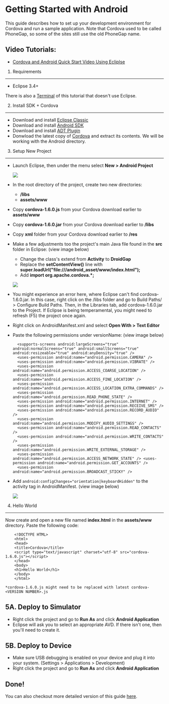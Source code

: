 Getting Started with Android
============================

This guide describes how to set up your development environment for Cordova and run a sample application.  Note that Cordova used to be called PhoneGap, so some of the sites still use the old PhoneGap name.

Video Tutorials:
----------------

- [Cordova and Android Quick Start Video Using Ecliplse](http://www.youtube.com/v/MzcIcyBYJMA?autoplay=1)


1. Requirements
---------------

- Eclipse 3.4+

There is also a [Terminal](http://wiki.phonegap.com/w/page/30864168/phonegap-android-terminal-quickstart) of this tutorial that doesn't use Eclipse.


2. Install SDK + Cordova
----------------------------

- Download and install [Eclipse Classic](http://www.eclipse.org/downloads/)
- Download and install [Android SDK](http://developer.android.com/sdk/index.html)
- Download and install [ADT Plugin](http://developer.android.com/sdk/eclipse-adt.html#installing)
- Donwload the latest copy of [Cordova](http://phonegap.com/download) and extract its contents. We will be working with the Android directory.

 3. Setup New Project
-----------------------

- Launch Eclipse, then under the menu select **New &gt; Android Project**

    ![](img/guide/getting-started/android/AndroidFlow.png)
- In the root directory of the project, create two new directories:
 	- **/libs**
 	- **assets/www**
- Copy **cordova-1.6.0.js** from your Cordova download earlier to **assets/www**
- Copy **cordova-1.6.0.jar** from your Cordova download earlier to **/libs**
- Copy **xml** folder from your Cordova download earlier to **/res**
- Make a few adjustments too the project's main Java file found in the **src** folder in Eclipse: (view image below)
	- Change the class's extend from **Activity** to **DroidGap**
	- Replace the **setContentView()** line with **super.loadUrl("file:///android_asset/www/index.html");**	
	- Add **import org.apache.cordova.*;**

	![](img/guide/getting-started/android/javaSrc.jpg)
- You might experience an error here, where Eclipse can't find cordova-1.6.0.jar. In this case, right click on the /libs folder and go to Build Paths/ &gt; Configure Build Paths. Then, in the Libraries tab, add cordova-1.6.0.jar to the Project. If Eclipse is being temperamental, you might need to refresh (F5) the project once again.
- Right click on AndroidManifest.xml and select **Open With &gt; Text Editor**
- Paste the following permissions under versionName: (view image below)

        <supports-screens android:largeScreens="true" android:normalScreens="true" android:smallScreens="true" android:resizeable="true" android:anyDensity="true" />
        <uses-permission android:name="android.permission.CAMERA" />
        <uses-permission android:name="android.permission.VIBRATE" />
        <uses-permission android:name="android.permission.ACCESS_COARSE_LOCATION" />
        <uses-permission android:name="android.permission.ACCESS_FINE_LOCATION" />
        <uses-permission android:name="android.permission.ACCESS_LOCATION_EXTRA_COMMANDS" />
        <uses-permission android:name="android.permission.READ_PHONE_STATE" />
        <uses-permission android:name="android.permission.INTERNET" />
        <uses-permission android:name="android.permission.RECEIVE_SMS" />
        <uses-permission android:name="android.permission.RECORD_AUDIO" />
        <uses-permission android:name="android.permission.MODIFY_AUDIO_SETTINGS" />
        <uses-permission android:name="android.permission.READ_CONTACTS" />
        <uses-permission android:name="android.permission.WRITE_CONTACTS" />
        <uses-permission android:name="android.permission.WRITE_EXTERNAL_STORAGE" />
        <uses-permission android:name="android.permission.ACCESS_NETWORK_STATE" /> <uses-permission android:name="android.permission.GET_ACCOUNTS" />
        <uses-permission android:name="android.permission.BROADCAST_STICKY" />

- Add `android:configChanges="orientation|keyboardHidden"` to the activity tag in AndroidManifest. (view image below)

	![](img/guide/getting-started/android/manifest.jpg)

4. Hello World
--------------    

Now create and open a new file named **index.html** in the **assets/www** directory. Paste the following code:

	    <!DOCTYPE HTML>
        <html>
        <head>
        <title>Cordova</title>
        <script type="text/javascript" charset="utf-8" src="cordova-1.6.0.js"></script>
        </head>
        <body>
        <h1>Hello World</h1>
        </body>
        </html>
	
    *cordova-1.6.0.js might need to be replaced with latest cordova-<VERSION NUMBER>.js


5A. Deploy to Simulator
-----------------------

- Right click the project and go to **Run As** and click **Android Application**
- Eclipse will ask you to select an appropriate AVD. If there isn't one, then you'll need to create it.


5B. Deploy to Device
--------------------

- Make sure USB debugging is enabled on your device and plug it into your system. (Settings &gt; Applications &gt; Development)
- Right click the project and go to **Run As** and click **Android Application**


Done!
-----

You can also checkout more detailed version of this guide [here](http://wiki.phonegap.com/w/page/30862722/phonegap-android-eclipse-quickstart).

